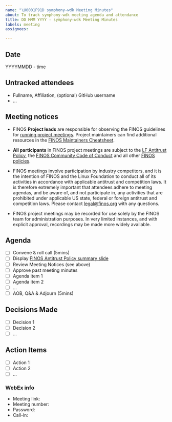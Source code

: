 ```yaml
---
name: "\U0001F91D symphony-wdk Meeting Minutes"
about: To track symphony-wdk meeting agenda and attendance
title: DD MMM YYYY - symphony-wdk Meeting Minutes
labels: meeting
assignees:

---
```



## Date
YYYYMMDD - time

## Untracked attendees
- Fullname, Affiliation, (optional) GitHub username
- ...

## Meeting notices
- FINOS **Project leads** are responsible for observing the FINOS guidelines for [running project meetings](https://github.com/finos/community/blob/master/governance/Meeting-Procedures.md#run-the-meeting). Project maintainers can find additional resources in the [FINOS Maintainers Cheatsheet](https://odp.finos.org/docs/finos-maintainers-cheatsheet/).

- **All participants** in FINOS project meetings are subject to the [LF Antitrust Policy](https://www.linuxfoundation.org/antitrust-policy/), the [FINOS Community Code of Conduct](https://github.com/finos/community/blob/master/governance/Code-of-Conduct.md) and all other [FINOS policies](https://github.com/finos/community/tree/master/governance#policies).

- FINOS meetings involve participation by industry competitors, and it is the intention of FINOS and the Linux Foundation to conduct all of its activities in accordance with applicable antitrust and competition laws. It is therefore extremely important that attendees adhere to meeting agendas, and be aware of, and not participate in, any activities that are prohibited under applicable US state, federal or foreign antitrust and competition laws. Please contact legal@finos.org with any questions.

- FINOS project meetings may be recorded for use solely by the FINOS team for administration purposes. In very limited instances, and with explicit approval, recordings may be made more widely available.

## Agenda
- [ ] Convene & roll call (5mins)
- [ ] Display [FINOS Antitrust Policy summary slide](https://github.com/finos/community/blob/master/governance/Compliance-Slides/Antitrust-Compliance-Slide.pdf)
- [ ] Review Meeting Notices (see above)
- [ ] Approve past meeting minutes
- [ ] Agenda item 1
- [ ] Agenda item 2
- [ ] ...
- [ ] AOB, Q&A & Adjourn (5mins)

## Decisions Made
- [ ] Decision 1
- [ ] Decision 2
- [ ] ...

## Action Items
- [ ] Action 1
- [ ] Action 2
- [ ] ...

### WebEx info
- Meeting link:
- Meeting number:
- Password:
- Call-in:

